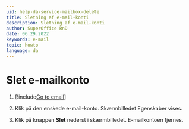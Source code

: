 ```yaml
---
uid: help-da-service-mailbox-delete
title: Sletning af e-mail-konti
description: Sletning af e-mail-konti
author: SuperOffice RnD
date: 06.29.2022
keywords: e-mail
topic: howto
language: da
---
```


# Slet e-mailkonto

1. [!include[Go to email](includes/goto-email.md)]

1. Klik på den ønskede e-mail-konto. Skærmbilledet Egenskaber vises.

1. Klik på knappen **Slet** nederst i skærmbilledet. E-mailkontoen fjernes.
